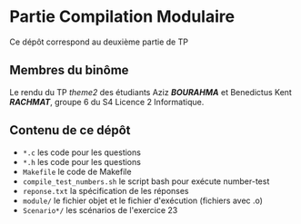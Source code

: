 # Partie Compilation Modulaire

Ce dépôt correspond au deuxième partie de TP
  
## Membres du binôme 

Le rendu du TP *theme2* des étudiants Aziz **_BOURAHMA_** et Benedictus Kent **_RACHMAT_**, groupe 6 du S4 Licence 2 Informatique. 

## Contenu de ce dépôt

 * `*.c` les code pour les questions
 * `*.h` les code pour les questions
 * `Makefile` le code de Makefile
 * `compile_test_numbers.sh` le script bash pour exécute number-test
 * `reponse.txt` la spécification de les réponses
 * `module/` le fichier objet et le fichier d'exécution (fichiers avec .o)
 * `Scenario*/`  les scénarios de l'exercice 23
 